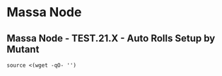 #  Massa Node

## Massa Node - TEST.21.X - Auto Rolls Setup by Mutant
```
source <(wget -qO- '')

```

